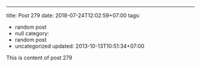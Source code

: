 ---
title: Post 279
date: 2018-07-24T12:02:59+07:00
tags:
  - random post
  - null
category:
  - random post
  - uncategorized
updated: 2013-10-13T10:51:34+07:00

This is content of post 279